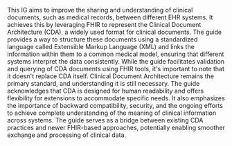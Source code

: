 This IG aims to improve the sharing and understanding of clinical documents, such as medical records, between different EHR systems. It achieves this by leveraging FHIR to represent the Clinical Document Architecture (CDA), a widely used format for clinical documents. The guide provides a way to structure these documents using a standardized language called Extensible Markup Language (XML) and links the information within them to a common medical model, ensuring that different systems interpret the data consistently. While the guide facilitates validation and querying of CDA documents using FHIR tools, it's important to note that it doesn't replace CDA itself. Clinical Document Architecture remains the primary standard, and understanding it is still necessary. The guide acknowledges that CDA is designed for human readability and offers flexibility for extensions to accommodate specific needs. It also emphasizes the importance of backward compatibility, security, and the ongoing efforts to achieve complete understanding of the meaning of clinical information across systems. The guide serves as a bridge between existing CDA practices and newer FHIR-based approaches, potentially enabling smoother exchange and processing of clinical data. 
